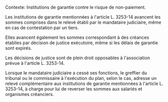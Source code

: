 Contexte: Institutions de garantie contre le risque de non-paiement.

Les institutions de garantie mentionnées à l'article L. 3253-14 avancent les sommes comprises dans le relevé établi par le mandataire judiciaire, même en cas de contestation par un tiers.

Elles avancent également les sommes correspondant à des créances établies par décision de justice exécutoire, même si les délais de garantie sont expirés.

Les décisions de justice sont de plein droit opposables à l'association prévue à l'article L. 3253-14.

Lorsque le mandataire judiciaire a cessé ses fonctions, le greffier du tribunal ou le commissaire à l'exécution du plan, selon le cas, adresse un relevé complémentaire aux institutions de garantie mentionnées à l'article L. 3253-14, à charge pour lui de reverser les sommes aux salariés et organismes créanciers.